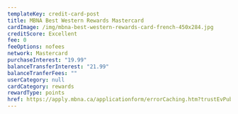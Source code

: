```yaml
---
templateKey: credit-card-post
title: MBNA Best Western Rewards Mastercard
cardImage: /img/mbna-best-western-rewards-card-french-450x284.jpg
creditScore: Excellent
fee: 0
feeOptions: nofees
network: Mastercard
purchaseInterest: "19.99"
balanceTransferInterest: "21.99"
balanceTranferFees: ""
userCategory: null
cardCategory: rewards
rewardType: points
href: https://apply.mbna.ca/applicationform/errorCaching.htm?trustEvPublicKey=e924d695344c414e8069751c186756d9&pageIndex=1
---
```


